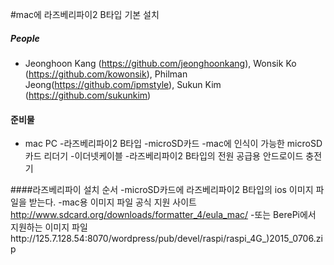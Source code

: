 #mac에 라즈베리파이2 B타입 기본 설치

##### People
  - Jeonghoon Kang (https://github.com/jeonghoonkang), Wonsik Ko (https://github.com/kowonsik), Philman Jeong(https://github.com/ipmstyle), Sukun Kim (https://github.com/sukunkim)

#### 준비물
  - mac PC
  -라즈베리파이2 B타입
  -microSD카드
  -mac에 인식이 가능한 microSD카드 리더기
  -이더넷케이블
  -라즈베리파이2 B타입의 전원 공급용 안드로이드 충전기
  
####라즈베리파이 설치 순서
  -microSD카드에 라즈베리파이2 B타입의 ios 이미지 파일을 받는다.
    -mac용 이미지 파일 공식 지원 사이트 http://www.sdcard.org/downloads/formatter_4/eula_mac/
    -또는 BerePi에서 지원하는 이미지 파일http://125.7.128.54:8070/wordpress/pub/devel/raspi/raspi_4G_)2015_0706.zip
